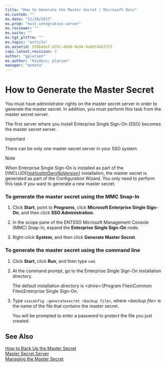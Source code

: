 ```yaml
---
title: "How to Generate the Master Secret | Microsoft Docs"
ms.custom: ""
ms.date: "11/30/2017"
ms.prod: "host-integration-server"
ms.reviewer: ""
ms.suite: ""
ms.tgt_pltfrm: ""
ms.topic: "article"
ms.assetid: 539b4def-d35c-4888-9e94-9a86f4a5f375
caps.latest.revision: 3
author: "gplarsen"
ms.author: "hisdocs; plarsen"
manager: "anneta"
---
```

# How to Generate the Master Secret
You must have administrator rights on the master secret server in order to generate the master secret. In addition, you must perform this task from the master secret server.  
  
 The first server where you install Enterprise Single Sign-On (SSO) becomes the master secret server.  
  
> [!IMPORTANT]
>  There can be only one master secret server in your SSO system.  
  
> [!NOTE]
>  When Enterprise Single Sign-On is installed as part of the [!INCLUDE[hisHostIntServNoVersion](../includes/hishostintservnoversion-md.md)] installation, the master secret is generated as part of the Configuration Wizard. You only need to perform this task if you want to generate a new master secret.  
  
### To generate the master secret using the MMC Snap-In  
  
1.  Click **Start**, point to **Programs**, click **Microsoft Enterprise Single Sign-On**, and then click **SSO Administration**.  
  
2.  In the scope pane of the ENTSSO Microsoft Management Console (MMC) Snap-In, expand the **Enterprise Single Sign-On** node.  
  
3.  Right-click **System**, and then click **Generate Master Secret**.  
  
### To generate the master secret using the command line  
  
1.  Click **Start**, click **Run**, and then type `cmd`.  
  
2.  At the command prompt, go to the Enterprise Single Sign-On installation directory.  
  
     The default installation directory is *\<drive>*:\Program Files\Common Files\Enterprise Single Sign-On.  
  
3.  Type `ssoconfig –generatesecret <backup file>`, where \<*backup file*> is the name of the file that contains the master secret.  
  
     You will be prompted to enter a password to protect the file you just created.  
  
## See Also  
 [How to Back Up the Master Secret](../esso/how-to-back-up-the-master-secret.md)   
 [Master Secret Server](../esso/master-secret-server.md)   
 [Managing the Master Secret](../esso/managing-the-master-secret.md)